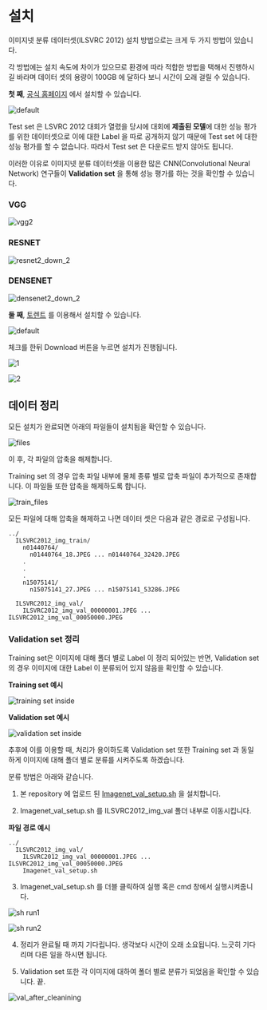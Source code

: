 # 설치

이미지넷 분류 데이터셋(ILSVRC 2012) 설치 방법으로는 크게 두 가지 방법이 있습니다.

각 방법에는 설치 속도에 차이가 있으므로 환경에 따라 적합한 방법을 택해서 진행하시길 바라며 데이터 셋의 용량이 100GB 에 달하다 보니 시간이 오래 걸릴 수 있습니다.

**첫 째**, [공식 홈페이지](http://www.image-net.org/challenges/LSVRC/2012/nonpub-downloads) 에서 설치할 수 있습니다.

![default](https://user-images.githubusercontent.com/35001605/52109318-6d002800-2640-11e9-8138-c478c94da897.png)

Test set 은 LSVRC 2012 대회가 열렸을 당시에 대회에 **제출된 모델**에 대한 성능 평가를 위한 데이터셋으로 이에 대한 Label 을 따로 공개하지 않기 때문에 Test set 에 대한 성능 평가를 할 수 없습니다. 따라서 Test set 은 다운로드 받지 않아도 됩니다. 

이러한 이유로 이미지넷 분류 데이터셋을 이용한 많은 CNN(Convolutional Neural Network) 연구들이 **Validation set** 을 통해 성능 평가를 하는 것을 확인할 수 있습니다.

### VGG

![vgg2](https://user-images.githubusercontent.com/35001605/53281180-9a378600-3767-11e9-95d4-d0b6fe751d3a.png)

### RESNET

![resnet2_down_2](https://user-images.githubusercontent.com/35001605/53281608-cf93a200-376e-11e9-9679-758ce8d59dc1.png)

### DENSENET

![densenet2_down_2](https://user-images.githubusercontent.com/35001605/53281568-1c2aad80-376e-11e9-9130-8fc38042be4a.png)

**둘 째**, [토렌트](http://academictorrents.com/collection/imagenet-2012) 를 이용해서 설치할 수 있습니다.

![default](https://user-images.githubusercontent.com/35001605/52109801-0714a000-2642-11e9-98ba-eaa6359ce709.png)

체크를 한뒤 Download 버튼을 누르면 설치가 진행됩니다.

![1](https://user-images.githubusercontent.com/35001605/52569830-626e3b80-2e55-11e9-91a2-16ac0684a89a.png)

![2](https://user-images.githubusercontent.com/35001605/52110952-a1c2ae00-2645-11e9-8c57-0209ab5f060c.png)

## 데이터 정리

모든 설치가 완료되면 아래의 파일들이 설치됨을 확인할 수 있습니다.

![files](https://user-images.githubusercontent.com/35001605/52572986-72d5e480-2e5c-11e9-9187-323fc0273f8c.PNG)

이 후, 각 파일의 압축을 해제합니다. 

Training set 의 경우 압축 파일 내부에 물체 종류 별로 압축 파일이 추가적으로 존재합니다. 이 파일들 또한 압축을 해제하도록 합니다.

![train_files](https://user-images.githubusercontent.com/35001605/52573708-0e1b8980-2e5e-11e9-95a0-f6dc1b5c93d4.PNG)

모든 파일에 대해 압축을 해제하고 나면 데이터 셋은 다음과 같은 경로로 구성됩니다.

```
../
  ILSVRC2012_img_train/
    n01440764/
      n01440764_18.JPEG ... n01440764_32420.JPEG
    .
    .
    .
    n15075141/
      n15075141_27.JPEG ... n15075141_53286.JPEG
      
  ILSVRC2012_img_val/
    ILSVRC2012_img_val_00000001.JPEG ... ILSVRC2012_img_val_00050000.JPEG
```

### Validation set 정리

Training set은 이미지에 대해 폴더 별로 Label 이 정리 되어있는 반면, Validation set의 경우 이미지에 대한 Label 이 분류되어 있지 않음을 확인할 수 있습니다. 

**Training set 예시**

![training set inside](https://user-images.githubusercontent.com/35001605/53282752-b2b39a80-377f-11e9-8083-dee42a57303e.PNG)

**Validation set 예시**

![validation set inside](https://user-images.githubusercontent.com/35001605/53282754-b515f480-377f-11e9-8495-aa84ad7c3ae1.PNG)


추후에 이를 이용할 때, 처리가 용이하도록 Validation set 또한 Training set 과 동일하게 이미지에 대해 폴더 별로 분류를 시켜주도록 하겠습니다.

분류 방법은 아래와 같습니다.

1. 본 repository 에 업로드 된 [Imagenet_val_setup.sh](https://github.com/developer0hye/Setup-for-Imagenet/blob/master/Imagenet_val_setup.sh) 을 설치합니다.

2. Imagenet_val_setup.sh 를 ILSVRC2012_img_val 폴더 내부로 이동시킵니다.

**파일 경로 예시**
```
../
  ILSVRC2012_img_val/
    ILSVRC2012_img_val_00000001.JPEG ... ILSVRC2012_img_val_00050000.JPEG
    Imagenet_val_setup.sh
```

3. Imagenet_val_setup.sh 를 더블 클릭하여 실행 혹은 cmd 창에서 실행시켜줍니다.

![sh run1](https://user-images.githubusercontent.com/35001605/53282877-68cbb400-3781-11e9-9b31-aa53b4b5f280.PNG)

![sh run2](https://user-images.githubusercontent.com/35001605/53282876-68cbb400-3781-11e9-86e7-e94a0173320b.PNG)

4. 정리가 완료될 때 까지 기다립니다. 생각보다 시간이 오래 소요됩니다. 느긋히 기다리며 다른 일을 하시면 됩니다.

5. Validation set 또한 각 이미지에 대하여 폴더 별로 분류가 되었음을 확인할 수 있습니다. 끝.

![val_after_cleanining](https://user-images.githubusercontent.com/35001605/53282873-5baec500-3781-11e9-8c12-befceb819075.PNG)
